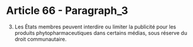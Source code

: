 # Article 66 - Paragraph_3

3. Les États membres peuvent interdire ou limiter la publicité pour les produits phytopharmaceutiques dans certains médias, sous réserve du droit communautaire.